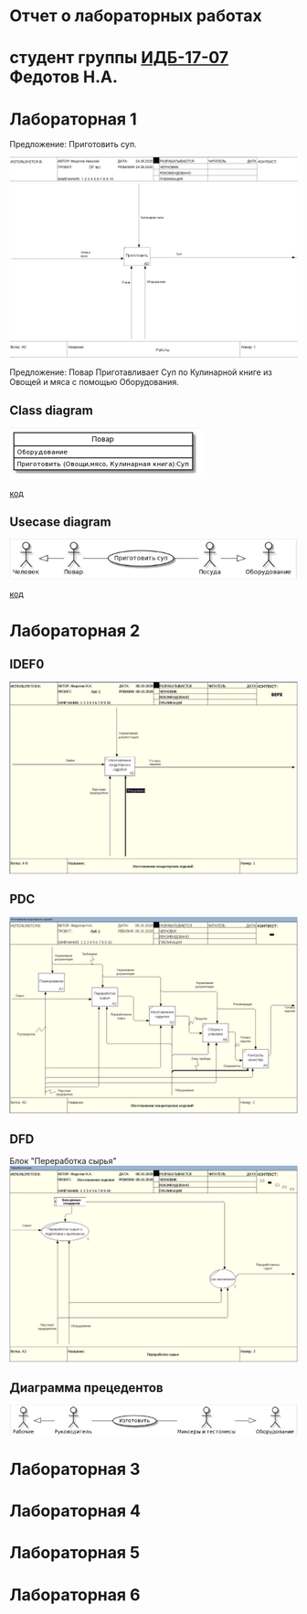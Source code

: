 # Отчет о лабораторных работах
# студент группы [ИДБ-17-07](https://github.com/stankin/design-part-1/wiki/list-id..) Федотов Н.А.

# Лабораторная 1

Предложение: Приготовить суп.

![none](https://github.com/FedNickS/fedotov.github.io/blob/master/%D0%9B%D0%B0%D0%B1%201/%D0%9B%D1%801.JPG)

Предложение: Повар Приготавливает Суп по Кулинарной книге из Овощей и мяса с помощью Оборудования.

## Class diagram
![none](https://github.com/FedNickS/fedotov.github.io/blob/master/%D0%9B%D0%B0%D0%B1%201/%D0%A1%D0%BD%D0%B8%D0%BC%D0%BE%D0%BA.JPG)

[код](https://github.com/FedNickS/fedotov.github.io/blob/master/%D0%9B%D0%B0%D0%B1%201/UML.txt)

## Usecase diagram

![none](https://github.com/FedNickS/fedotov.github.io/blob/master/%D0%9B%D0%B0%D0%B1%201/%D0%A1%D0%BD%D0%B8%D0%BC%D0%BE%D0%BA2.JPG)

[код](https://github.com/FedNickS/fedotov.github.io/blob/master/%D0%9B%D0%B0%D0%B1%201/UML2.txt)
# Лабораторная 2
## IDEF0
![none](https://github.com/FedNickS/fedotov.github.io/blob/master/%D0%9B%D0%B0%D0%B1%202/%D0%BB%D1%802.JPG)

## PDC
![none](https://github.com/FedNickS/fedotov.github.io/blob/master/%D0%9B%D0%B0%D0%B1%202/%D0%9B%D1%802_1.JPG)

## DFD

Блок "Переработка сырья"
![none](https://github.com/FedNickS/fedotov.github.io/blob/master/%D0%9B%D0%B0%D0%B1%202/%D0%9B%D0%A02_3.JPG)
## Диаграмма прецедентов
![none](https://github.com/FedNickS/fedotov.github.io/blob/master/%D0%9B%D0%B0%D0%B1%202/%D0%9B%D1%802_4.JPG)




# Лабораторная 3

# Лабораторная 4

# Лабораторная 5

# Лабораторная 6
